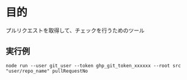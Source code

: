 # 目的
プルリクエストを取得して、チェックを行うためのツール

## 実行例

```
node run --user git_user --token ghp_git_token_xxxxxx --root src  "user/repo_name" pullRequestNo
```

